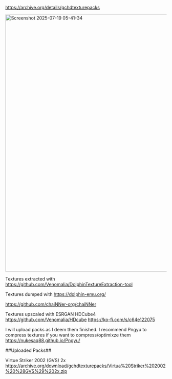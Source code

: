 https://archive.org/details/gchdtexturepacks

<img width="1605" height="802" alt="Screenshot 2025-07-19 05-41-34" src="https://github.com/user-attachments/assets/1f0dc5a8-d60d-410f-a3c3-60142d733fa4" />

Textures extracted with https://github.com/Venomalia/DolphinTextureExtraction-tool

Textures dumped with https://dolphin-emu.org/

https://github.com/chaiNNer-org/chaiNNer

Textures upscaled with ESRGAN HDCube4
https://github.com/Venomalia/HDcube
https://ko-fi.com/s/c64e122075

I will upload packs as I deem them finished. I recommend Pngyu to compress textures if you want to compress/optimixze them https://nukesaq88.github.io/Pngyu/

##Uploaded Packs##

Virtue Striker 2002 (GVS) 2x https://archive.org/download/gchdtexturepacks/Virtua%20Striker%202002%20%28GVS%29%202x.zip
